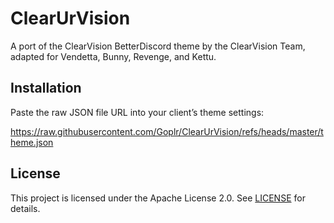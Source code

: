 # ClearUrVision

A port of the ClearVision BetterDiscord theme by the ClearVision Team, adapted for Vendetta, Bunny, Revenge, and Kettu.

## Installation

Paste the raw JSON file URL into your client’s theme settings:

https://raw.githubusercontent.com/Goplr/ClearUrVision/refs/heads/master/theme.json

## License

This project is licensed under the Apache License 2.0. See [LICENSE](LICENSE) for details.
